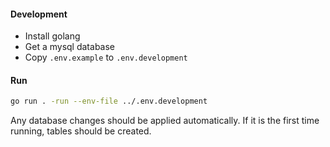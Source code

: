 #### Development

- Install golang
- Get a mysql database
- Copy `.env.example` to `.env.development`

#### Run

```sh
go run . -run --env-file ../.env.development
```

Any database changes should be applied automatically. If it is the first time running, tables should be created.